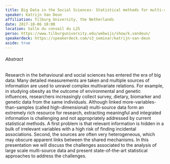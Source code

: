 ```yaml
---
title: Big Data in the Social Sciences- Statistical methods for multi-source high-dimensional data  
speaker: Katrijn Van Deun
affiliation: Tilburg University, the Netherlands
date: 2017-10-06 10:00
location: Salle du conseil du L2S
perso: https://www.tilburguniversity.edu/webwijs/show/k.vandeun/
speakerdeck: https://speakerdeck.com/s3_seminar/katrijn-van-deun
aside: true
---
```


###### Abstract
Research in the behavioural and social sciences has entered the era of
big data: Many detailed measurements are taken and multiple sources of
information are used to unravel complex multivariate relations. For
example, in studying obesity as the outcome of environmental and
genetic influences, researchers increasingly collect survey, dietary,
biomarker and genetic data from the same individuals. Although linked
more-variables-than-samples (called high-dimensional) multi-source
data form an extremely rich resource for research, extracting
meaningful and integrated information is challenging and not
appropriately addressed by current statistical methods. A first
problem is that relevant information is hidden in a bulk of irrelevant
variables with a high risk of finding incidental associations. Second,
the sources are often very heterogeneous, which may obscure apparent
links between the shared mechanisms. In this presentation we will
discuss the challenges associated to the analysis of large scale
multi-source data and present state-of-the-art statistical approaches
to address the challenges.